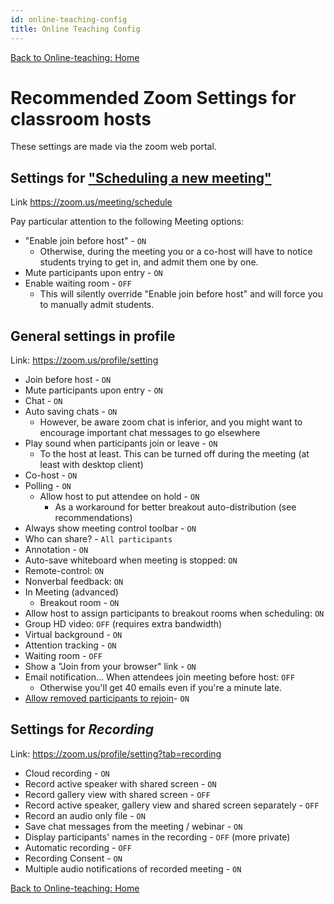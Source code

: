 ```yaml
---
id: online-teaching-config
title: Online Teaching Config
---
```


[Back to Online-teaching: Home](online-teaching.md)

# Recommended Zoom Settings for classroom hosts

These settings are made via the zoom web portal.

## Settings for ["Scheduling a new meeting"](https://zoom.us/meeting/schedule)

Link https://zoom.us/meeting/schedule

Pay particular attention to the following Meeting options:

- "Enable join before host" - `ON`
  - Otherwise, during the meeting you or a co-host will have to notice students trying to get in, and admit them one by one.
- Mute participants upon entry - `ON`
- Enable waiting room - `OFF`
  - This will silently override "Enable join before host" and will force you to manually admit students.

## General settings in profile

Link: https://zoom.us/profile/setting

- Join before host - `ON`
- Mute participants upon entry - `ON`
- Chat - `ON`
- Auto saving chats - `ON`
  - However, be aware zoom chat is inferior, and you might want to encourage important chat messages to go elsewhere
- Play sound when participants join or leave - `ON`
  - To the host at least. This can be turned off during the meeting (at least with desktop client)
- Co-host - `ON`
- Polling - `ON`
  - Allow host to put attendee on hold - `ON`
    - As a workaround for better breakout auto-distribution (see recommendations)
- Always show meeting control toolbar - `ON`
- Who can share? - `All participants`
- Annotation - `ON`
- Auto-save whiteboard when meeting is stopped: `ON`
- Remote-control: `ON`
- Nonverbal feedback: `ON`
- In Meeting (advanced)
  - Breakout room - `ON`
- Allow host to assign participants to breakout rooms when scheduling: `ON`
- Group HD video: `OFF` (requires extra bandwidth)
- Virtual background - `ON`
- Attention tracking - `ON`
- Waiting room - `OFF`
- Show a "Join from your browser" link - `ON`
- Email notification... When attendees join meeting before host: `OFF`
  - Otherwise you'll get 40 emails even if you're a minute late.
- [Allow removed participants to rejoin](https://support.zoom.us/hc/en-us/articles/360021851371-Allowing-Removed-Participants-or-Panelists-to-Rejoin)- `ON`

## Settings for _Recording_

Link: https://zoom.us/profile/setting?tab=recording

- Cloud recording - `ON`
- Record active speaker with shared screen - `ON`
- Record gallery view with shared screen - `OFF`
- Record active speaker, gallery view and shared screen separately - `OFF`
- Record an audio only file - `ON`
- Save chat messages from the meeting / webinar - `ON`
- Display participants' names in the recording - `OFF` (more private)
- Automatic recording - `OFF`
- Recording Consent - `ON`
- Multiple audio notifications of recorded meeting - `ON`


[Back to Online-teaching: Home](online-teaching.md)

